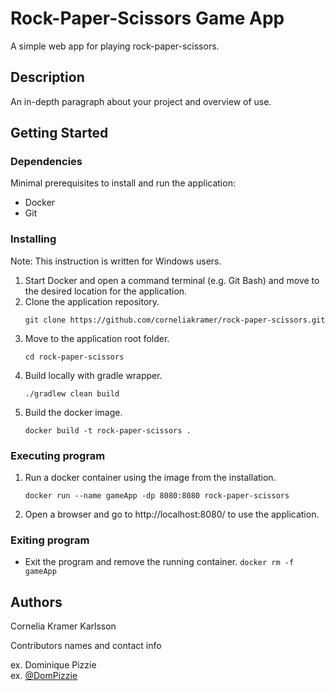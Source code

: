 # Rock-Paper-Scissors Game App

A simple web app for playing rock-paper-scissors. 

## Description

An in-depth paragraph about your project and overview of use.

## Getting Started

### Dependencies
Minimal prerequisites to install and run the application:
* Docker
* Git

### Installing
Note: This instruction is written for Windows users. 
1. Start Docker and open a command terminal (e.g. Git Bash) and move to the desired location for the application. 
1. Clone the application repository.
      ```
      git clone https://github.com/corneliakramer/rock-paper-scissors.git
      ```
1. Move to the application root folder.
      ```
      cd rock-paper-scissors
      ```
1. Build locally with gradle wrapper.
      ```
      ./gradlew clean build
      ```
1. Build the docker image.
      ```
      docker build -t rock-paper-scissors .
      ```

### Executing program

1. Run a docker container using the image from the installation.
      ```
      docker run --name gameApp -dp 8080:8080 rock-paper-scissors
      ```
1. Open a browser and go to http://localhost:8080/ to use the application. 

### Exiting program
* Exit the program and remove the running container.
      ```
      docker rm -f gameApp
      ```

## Authors

Cornelia Kramer Karlsson

Contributors names and contact info

ex. Dominique Pizzie  
ex. [@DomPizzie](https://twitter.com/dompizzie)
